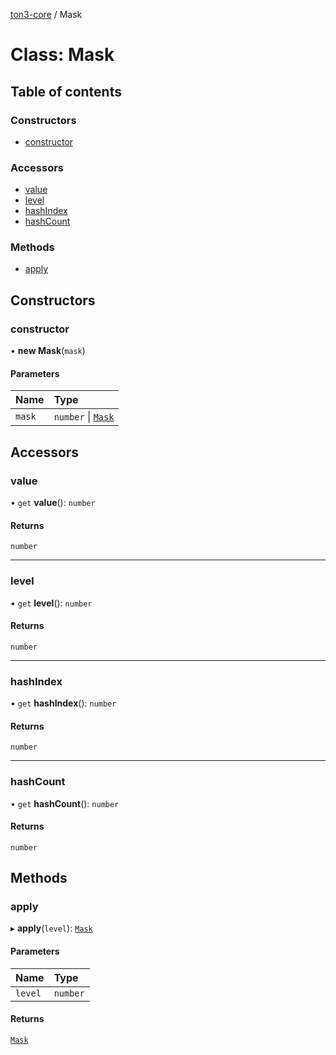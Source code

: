 [ton3-core](../README.md) / Mask

# Class: Mask

## Table of contents

### Constructors

- [constructor](Mask.md#constructor)

### Accessors

- [value](Mask.md#value)
- [level](Mask.md#level)
- [hashIndex](Mask.md#hashindex)
- [hashCount](Mask.md#hashcount)

### Methods

- [apply](Mask.md#apply)

## Constructors

### constructor

• **new Mask**(`mask`)

#### Parameters

| Name | Type |
| :------ | :------ |
| `mask` | `number` \| [`Mask`](Mask.md) |

## Accessors

### value

• `get` **value**(): `number`

#### Returns

`number`

___

### level

• `get` **level**(): `number`

#### Returns

`number`

___

### hashIndex

• `get` **hashIndex**(): `number`

#### Returns

`number`

___

### hashCount

• `get` **hashCount**(): `number`

#### Returns

`number`

## Methods

### apply

▸ **apply**(`level`): [`Mask`](Mask.md)

#### Parameters

| Name | Type |
| :------ | :------ |
| `level` | `number` |

#### Returns

[`Mask`](Mask.md)
